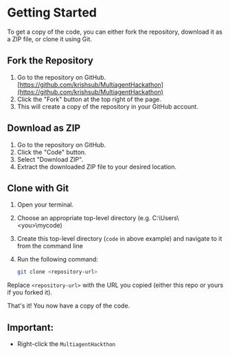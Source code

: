 # Getting Started

To get a copy of the code, you can either fork the repository, download it as a ZIP file, or clone it using Git.

## Fork the Repository

1. Go to the repository on GitHub. [https://github.com/krishsub/MultiagentHackathon](https://github.com/krishsub/MultiagentHackathon)
2. Click the "Fork" button at the top right of the page.
3. This will create a copy of the repository in your GitHub account.

## Download as ZIP

1. Go to the repository on GitHub.
2. Click the "Code" button.
3. Select "Download ZIP".
4. Extract the downloaded ZIP file to your desired location.

## Clone with Git

1. Open your terminal.
2. Choose an appropriate top-level directory (e.g. C:\Users\\<you\>\mycode)
3. Create this top-level directory (`code` in above example) and navigate to it
from the command line
4. Run the following command:

    ```sh
    git clone <repository-url>
    ```

Replace `<repository-url>` with the URL you copied (either this repo or yours 
if you forked it).

That's it! You now have a copy of the code.

## Important:
* Right-click the <code>MultiagentHackthon</code> 
